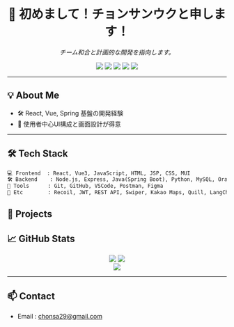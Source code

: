 <h1 align="center">👋 初めまして！チョンサンウクと申します！</h1>
<p align="center"><i>チーム和合と計画的な開発を指向します。</i></p>

<p align="center">
  <img src="https://img.shields.io/badge/React-61DAFB?style=for-the-badge&logo=react&logoColor=black"/>
  <img src="https://img.shields.io/badge/Vue.js-4FC08D?style=for-the-badge&logo=vue.js&logoColor=white"/>
  <img src="https://img.shields.io/badge/SpringBoot-6DB33F?style=for-the-badge&logo=springboot&logoColor=white"/>
  <img src="https://img.shields.io/badge/Node.js-339933?style=for-the-badge&logo=node.js&logoColor=white"/>
  <img src="https://img.shields.io/badge/MySQL-4479A1?style=for-the-badge&logo=mysql&logoColor=white"/>
</p>

---

## 💡 About Me

- 🛠 React, Vue, Spring 基盤の開発経験
- 🎨 使用者中心UI構成と画面設計が得意

---

## 🛠 Tech Stack

```txt
💻 Frontend  : React, Vue3, JavaScript, HTML, JSP, CSS, MUI  
🛠 Backend    : Node.js, Express, Java(Spring Boot), Python, MySQL, Oracle  
🧰 Tools      : Git, GitHub, VSCode, Postman, Figma  
🔐 Etc        : Recoil, JWT, REST API, Swiper, Kakao Maps, Quill, LangChain
```

## 📌 Projects


## 📈 GitHub Stats

<p align="center">
  <img src="https://github-readme-stats.vercel.app/api?username=chonsa29&show_icons=true&theme=default"/>
  <img src="https://github-readme-stats.vercel.app/api/top-langs/?username=chonsa29&layout=compact"/>
  <br/>
  <img src="https://github-readme-streak-stats.herokuapp.com?user=chonsa29"/>
</p>


---

## 📫 Contact

- Email : chonsa29@gmail.com 
